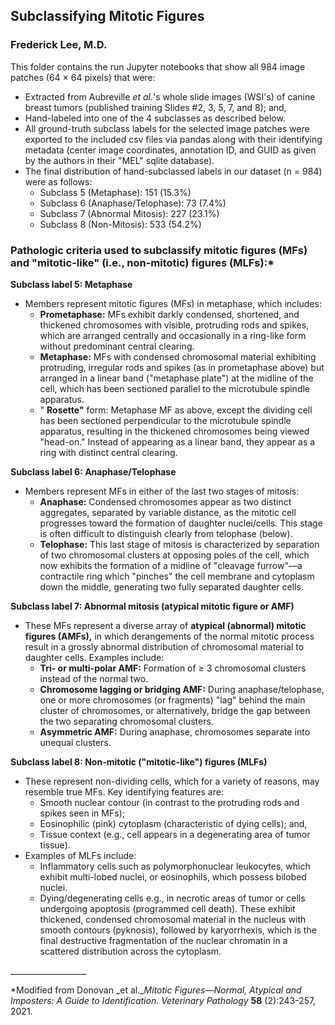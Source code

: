 ## Subclassifying Mitotic Figures

### Frederick Lee, M.D.

This folder contains the run Jupyter notebooks that show all 984 image patches (64 × 64 pixels) that were:

- Extracted from Aubreville _et al._'s whole slide images (WSI's) of canine breast tumors (published training Slides #2, 3, 5, 7, and 8); and,
- Hand-labeled into one of the 4 subclasses as described below.
- All ground-truth subclass labels for the selected image patches were exported to the included csv files via pandas along with their identifying metadata (center image coordinates, annotation ID, and GUID as given by the authors in their "MEL" sqlite database).
- The final distribution of hand-subclassed labels in our dataset (n = 984) were as follows:
  - Subclass 5 (Metaphase): 151 (15.3%)
  - Subclass 6 (Anaphase/Telophase): 73 (7.4%)
  - Subclass 7 (Abnormal Mitosis): 227 (23.1%)
  - Subclass 8 (Non-Mitosis): 533 (54.2%)

### Pathologic criteria used to subclassify mitotic figures (MFs) and "mitotic-like" (i.e., non-mitotic) figures (MLFs):\*

**Subclass label 5: Metaphase**

- Members represent mitotic figures (MFs) in metaphase, which includes:
  - **Prometaphase:** MFs exhibit darkly condensed, shortened, and thickened chromosomes with visible, protruding rods and spikes, which are arranged centrally and occasionally in a ring-like form without predominant central clearing.
  - **Metaphase:** MFs with condensed chromosomal material exhibiting protruding, irregular rods and spikes (as in prometaphase above) but arranged in a linear band ("metaphase plate") at the midline of the cell, which has been sectioned parallel to the microtubule spindle apparatus.
  - " **Rosette"** form: Metaphase MF as above, except the dividing cell has been sectioned perpendicular to the microtubule spindle apparatus, resulting in the thickened chromosomes being viewed "head-on." Instead of appearing as a linear band, they appear as a ring with distinct central clearing.

**Subclass label 6: Anaphase/Telophase**

- Members represent MFs in either of the last two stages of mitosis:
  - **Anaphase:** Condensed chromosomes appear as two distinct aggregates, separated by variable distance, as the mitotic cell progresses toward the formation of daughter nuclei/cells. This stage is often difficult to distinguish clearly from telophase (below).
  - **Telophase:** This last stage of mitosis is characterized by separation of two chromosomal clusters at opposing poles of the cell, which now exhibits the formation of a midline of "cleavage furrow"—a contractile ring which "pinches" the cell membrane and cytoplasm down the middle, generating two fully separated daughter cells.

**Subclass label 7: Abnormal mitosis (atypical mitotic figure or AMF)**

- These MFs represent a diverse array of **atypical (abnormal) mitotic figures (AMFs),** in which derangements of the normal mitotic process result in a grossly abnormal distribution of chromosomal material to daughter cells. Examples include:
  - **Tri- or multi-polar AMF:** Formation of ≥ 3 chromosomal clusters instead of the normal two.
  - **Chromosome lagging or bridging AMF:** During anaphase/telophase, one or more chromosomes (or fragments) "lag" behind the main cluster of chromosomes, or alternatively, bridge the gap between the two separating chromosomal clusters.
  - **Asymmetric AMF:** During anaphase, chromosomes separate into unequal clusters.

**Subclass label 8: Non-mitotic ("mitotic-like") figures (MLFs)**

- These represent non-dividing cells, which for a variety of reasons, may resemble true MFs. Key identifying features are:
  - Smooth nuclear contour (in contrast to the protruding rods and spikes seen in MFs);
  - Eosinophilic (pink) cytoplasm (characteristic of dying cells); and,
  - Tissue context (e.g., cell appears in a degenerating area of tumor tissue).
- Examples of MLFs include:
  - Inflammatory cells such as polymorphonuclear leukocytes, which exhibit multi-lobed nuclei, or eosinophils, which possess bilobed nuclei.
  - Dying/degenerating cells e.g., in necrotic areas of tumor or cells undergoing apoptosis (programmed cell death). These exhibit thickened, condensed chromosomal material in the nucleus with smooth contours (pyknosis), followed by karyorrhexis, which is the final destructive fragmentation of the nuclear chromatin in a scattered distribution across the cytoplasm.

\_\_\_\_\_\_\_\_\_\_\_\_\_\_\_\_\_\_\_

\*Modified from Donovan _et al.__Mitotic Figures—Normal, Atypical and Imposters: A Guide to Identification. Veterinary Pathology_ **58** (2):243-257, 2021.
